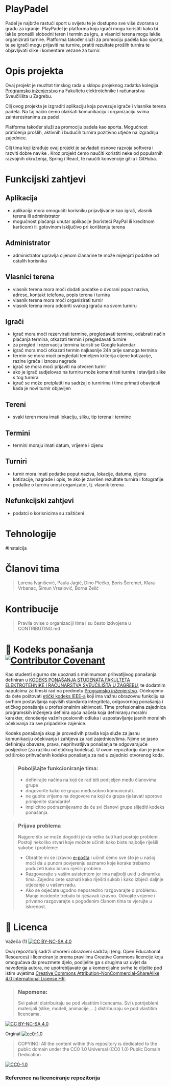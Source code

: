 # PlayPadel

Padel je najbrže rastući sport u svijetu te je dostupno sve više dvorana u gradu za igranje. 
PlayPadel je platforma koju igrači mogu koristiti kako bi lakše pronašli slobodni teren i termin za igru, a vlasnici terena mogu lakše organizirati turnire. 
Platforma također služi za promociju padela kao sporta, te se igrači mogu prijaviti na turnire, pratiti rezultate prošlih turnira te objavljivati slike i komentare vezane za turnir.

# Opis projekta
Ovaj projekt je reuzltat timskog rada u sklopu projeknog zadatka kolegija [Programsko inženjerstvo](https://www.fer.unizg.hr/predmet/proinz) na Fakultetu elektrotehnike i računarstva Sveučilišta u Zagrebu. 

Cilj ovog projekta je izgraditi aplikaciju koja povezuje igrače i vlasnike terena padela. Na taj način ćemo olakšati komunikaciju i organizaciju svima zainteresiranima za padel.

Platforma također služi za promociju padela kao sporta. Mogućnost pratićenja prošlih, aktivnih i budućih turnira pozitivno utječe na izgradnju zajednice.

Cilj tima koji izrađuje ovaj projekt je savladati osnove razvoja softvera i razviti dobre navike . Kroz projekt ćemo naučiti koristiti neke od popularnih razvojnih okruženja, Spring i React, te naučiti konvencije git-a i GitHuba. 


# Funkcijski zahtjevi
## Aplikacija
 - aplikacija mora omogućiti korisniku prijavljivanje kao igrač, vlasnik terena ili administrator
 - mogućnost plaćanja unutar aplikacije (koristeći PayPal ili kreditnom karticom) ili gotovinom isključivo pri korištenju terena
## Administrator
 - administrator upravlja cijenom članarine te može mijenjati podatke od ostalih korisnika
## Vlasnici terena
 - vlasnik terena mora moći dodati podatke o dvorani poput naziva, adrese, kontakt telefona, popis terena i turnira
 - vlasnik terena mora moći organizirati turnir
 - vlasnik terena mora odobriti svakog igrača na svom turniru
## Igrači
 - igrač mora moći rezervirati termine, pregledavati termine, odabrati način plaćanja termina, otkazati termin i pregledavati turnire
 - za pregled i rezervaciju termina koristi se Google kalendar
 - igrač mora moći otkazati termin najkasnije 24h prije samoga termina
 - termin se mora moći pregledati temeljem kriterija cijene kotizacije, razine igrača i iznosu nagrade
 - igrač se mora moći prijaviti na otvoren turnir
 - ako je igrač sudjelovao na turniru može komentirati turnire i stavljati slike s tog turnira
 - igrač se može pretplatiti na sadržaj o turnirima i time primati obavijesti kada je novi turnir objavljen
## Tereni 
 - svaki teren mora imati lokaciju, sliku, tip terena i termine
## Termini
 - termini moraju imati datum, vrijeme i cijenu
## Turniri
 - turnir mora imati podatke poput naziva, lokacije, datuma, cijenu kotizacije, nagrade i opis, te ako je završen rezultate turnira i fotografije
 - podatke o turniru unosi organizator, tj. vlasnik terena
 

## Nefunkcijski zahtjevi
 - podatci o korisnicima su zaštićeni



# Tehnologije

#Instalcija
# Članovi tima 
> Lorena Ivanišević, Paula Jagić, Dino Plečko, Boris Šeremet, Klara Vrbanac, Šimun Vrsalović, Borna Zelić

# Kontribucije
>Pravila ovise o organizaciji tima i su često izdvojena u CONTRIBUTING.md



# 📝 Kodeks ponašanja [![Contributor Covenant](https://img.shields.io/badge/Contributor%20Covenant-2.1-4baaaa.svg)](CODE_OF_CONDUCT.md)
Kao studenti sigurno ste upoznati s minimumom prihvatljivog ponašanja definiran u [KODEKS PONAŠANJA STUDENATA FAKULTETA ELEKTROTEHNIKE I RAČUNARSTVA SVEUČILIŠTA U ZAGREBU](https://www.fer.hr/_download/repository/Kodeks_ponasanja_studenata_FER-a_procisceni_tekst_2016%5B1%5D.pdf), te dodatnim naputcima za timski rad na predmetu [Programsko inženjerstvo](https://wwww.fer.hr).
Očekujemo da ćete poštovati [etički kodeks IEEE-a](https://www.ieee.org/about/corporate/governance/p7-8.html) koji ima važnu obrazovnu funkciju sa svrhom postavljanja najviših standarda integriteta, odgovornog ponašanja i etičkog ponašanja u profesionalnim aktivnosti. Time profesionalna zajednica programskih inženjera definira opća načela koja definiranju  moralni karakter, donošenje važnih poslovnih odluka i uspostavljanje jasnih moralnih očekivanja za sve pripadnike zajenice.

Kodeks ponašanja skup je provedivih pravila koja služe za jasnu komunikaciju očekivanja i zahtjeva za rad zajednice/tima. Njime se jasno definiraju obaveze, prava, neprihvatljiva ponašanja te  odgovarajuće posljedice (za razliku od etičkog kodeksa). U ovom repozitoriju dan je jedan od široko prihvačenih kodeks ponašanja za rad u zajednici otvorenog koda.
>### Poboljšajte funkcioniranje tima:
>* definirajte načina na koji će rad biti podijeljen među članovima grupe
>* dogovorite kako će grupa međusobno komunicirati.
>* ne gubite vrijeme na dogovore na koji će grupa rješavati sporove primjenite standarde!
>* implicitno podrazmijevamo da će svi članovi grupe slijediti kodeks ponašanja.
 
>###  Prijava problema
>Najgore što se može dogoditi je da netko šuti kad postoje problemi. Postoji nekoliko stvari koje možete učiniti kako biste najbolje riješili sukobe i probleme:
>* Obratite mi se izravno [e-pošta](mailto:vlado.sruk@fer.hr) i  učinit ćemo sve što je u našoj moći da u punom povjerenju saznamo koje korake trebamo poduzeti kako bismo riješili problem.
>* Razgovarajte s vašim asistentom jer ima najbolji uvid u dinamiku tima. Zajedno ćete saznati kako riješiti sukob i kako izbjeći daljnje utjecanje u vašem radu.
>* Ako se osjećate ugodno neposredno razgovarajte o problemu. Manje incidente trebalo bi rješavati izravno. Odvojite vrijeme i privatno razgovarajte s pogođenim članom tima te vjerujte u iskrenost.

# 📝 Licenca
Važeča (1)
[![CC BY-NC-SA 4.0][cc-by-nc-sa-shield]][cc-by-nc-sa]

Ovaj repozitorij sadrži otvoreni obrazovni sadržaji (eng. Open Educational Resources)  i licenciran je prema pravilima Creative Commons licencije koja omogućava da preuzmete djelo, podijelite ga s drugima uz 
uvjet da navođenja autora, ne upotrebljavate ga u komercijalne svrhe te dijelite pod istim uvjetima [Creative Commons Attribution-NonCommercial-ShareAlike 4.0 International License HR][cc-by-nc-sa].
>
> ### Napomena:
>
> Svi paketi distribuiraju se pod vlastitim licencama.
> Svi upotrijebleni materijali  (slike, modeli, animacije, ...) distribuiraju se pod vlastitim licencama.

[![CC BY-NC-SA 4.0][cc-by-nc-sa-image]][cc-by-nc-sa]

[cc-by-nc-sa]: https://creativecommons.org/licenses/by-nc/4.0/deed.hr 
[cc-by-nc-sa-image]: https://licensebuttons.net/l/by-nc-sa/4.0/88x31.png
[cc-by-nc-sa-shield]: https://img.shields.io/badge/License-CC%20BY--NC--SA%204.0-lightgrey.svg

Orginal [![cc0-1.0][cc0-1.0-shield]][cc0-1.0]
>
>COPYING: All the content within this repository is dedicated to the public domain under the CC0 1.0 Universal (CC0 1.0) Public Domain Dedication.
>
[![CC0-1.0][cc0-1.0-image]][cc0-1.0]

[cc0-1.0]: https://creativecommons.org/licenses/by/1.0/deed.en
[cc0-1.0-image]: https://licensebuttons.net/l/by/1.0/88x31.png
[cc0-1.0-shield]: https://img.shields.io/badge/License-CC0--1.0-lightgrey.svg

### Reference na licenciranje repozitorija
